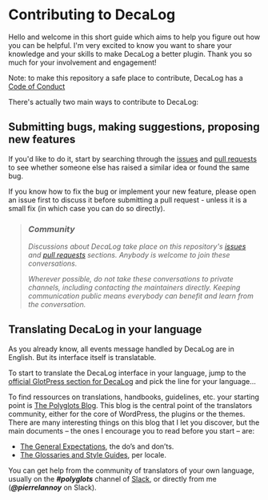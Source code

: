 # Contributing to DecaLog

Hello and welcome in this short guide which aims to help you figure out how you can be helpful. I'm very excited to know you want to share your knowledge and your skills to make DecaLog a better plugin. Thank you so much for your involvement and engagement!

Note: to make this repository a safe place to contribute, DecaLog has a [Code of Conduct](/CODE_OF_CONDUCT.md)

There's actually two main ways to contribute to DecaLog:

## Submitting bugs, making suggestions, proposing new features
If you'd like to do it, start by searching through the [issues](https://github.com/Pierre-Lannoy/wp-decalog/issues) and [pull requests](https://github.com/Pierre-Lannoy/wp-decalog/pulls) to see whether someone else has raised a similar idea or found the same bug.

If you know how to fix the bug or implement your new feature, please open an issue first to discuss it before submitting a pull request - unless it is a small fix (in which case you can do so directly).

> ### _Community_
> _Discussions about DecaLog take place on this repository's [issues](https://github.com/Pierre-Lannoy/wp-decalog/issues) and [pull requests](https://github.com/Pierre-Lannoy/wp-decalog/pulls) sections. Anybody is welcome to join these conversations._
> 
> _Wherever possible, do not take these conversations to private channels, including contacting the maintainers directly. Keeping communication public means everybody can benefit and learn from the conversation._

## Translating DecaLog in your language

As you already know, all events message handled by DecaLog are in English. But its interface itself is translatable.

To start to translate the DecaLog interface in your language, jump to the [official GlotPress section for DecaLog](https://translate.wordpress.org/projects/wp-plugins/decalog/) and pick the line for your language…

To find ressources on translations, handbooks, guidelines, etc. your starting point is [The Polyglots Blog](https://make.wordpress.org/polyglots/). This blog is the central point of the translators community, either for the core of WordPress, the plugins or the themes.
There are many interesting things on this blog that I let you discover, but the main documents – the ones I encourage you to read before you start – are:
- [The General Expectations](https://make.wordpress.org/polyglots/handbook/translating/expectations/), the do’s and don’ts.
- [The Glossaries and Style Guides](https://make.wordpress.org/polyglots/handbook/tools/glotpress-translate-wordpress-org/list-of-glossaries-per-locale/), per locale.

You can get help from the community of translators of your own language, usually on the ___#polyglots___ channel of [Slack](https://make.wordpress.org/chat/), or directly from me (___@pierrelannoy___ on Slack).
